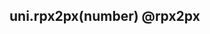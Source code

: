 ## uni.rpx2px(number) @rpx2px

<!-- UTSAPIJSON.rpx2px.description -->

<!-- UTSAPIJSON.rpx2px.param -->

<!-- UTSAPIJSON.rpx2px.returnValue -->

<!-- UTSAPIJSON.rpx2px.compatibility -->

<!-- UTSAPIJSON.rpx2px.tutorial -->

<!-- UTSAPIJSON.general_type.name -->

<!-- UTSAPIJSON.general_type.param -->